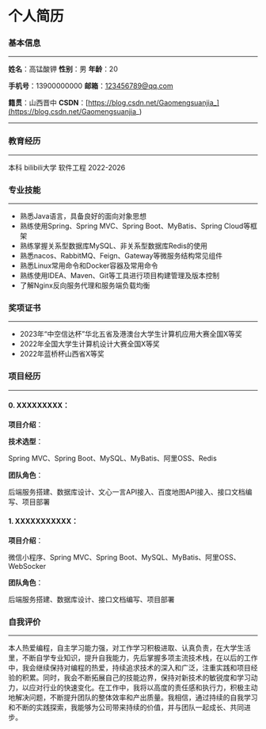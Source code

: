 # 个人简历

### 基本信息

***

**姓名**：高锰酸钾							**性别**：男								  	**年龄**：20

**手机号**：13900000000				**邮箱**：123456789@qq.com

**籍贯**：山西晋中							**CSDN**：[https://blog.csdn.net/Gaomengsuanjia_](https://blog.csdn.net/Gaomengsuanjia_)

***

### 教育经历

***

本科	bilibili大学 软件工程 2022-2026

### 专业技能

***

- 熟悉Java语言，具备良好的面向对象思想
- 熟练使用Spring、Spring MVC、Spring Boot、MyBatis、Spring Cloud等框架
- 熟练掌握关系型数据库MySQL、非关系型数据库Redis的使用
- 熟悉nacos、RabbitMQ、Feign、Gateway等微服务结构常见组件
- 熟悉Linux常用命令和Docker容器及常用命令
- 熟练使用IDEA、Maven、Git等工具进行项目构建管理及版本控制
- 了解Nginx反向服务代理和服务端负载均衡

### 奖项证书

***

- 2023年“中空信达杯”华北五省及港澳台大学生计算机应用大赛全国X等奖
- 2022年全国大学生计算机设计大赛全国X等奖
- 2022年蓝桥杯山西省X等奖

### 项目经历

***

#### 0. XXXXXXXXX：

**项目介绍**：



**技术选型**：

Spring MVC、Spring Boot、MySQL、MyBatis、阿里OSS、Redis

**团队角色**：

后端服务搭建、数据库设计、文心一言API接入、百度地图API接入、接口文档编写、项目部署



#### 1. XXXXXXXXXXX：

**项目介绍**：



微信小程序、Spring MVC、Spring Boot、MySQL、MyBatis、阿里OSS、WebSocker

**团队角色**：

后端服务搭建、数据库设计、接口文档编写、项目部署

### 自我评价

***

本人热爱编程，自主学习能力强，对工作学习积极进取、认真负责，在大学生活里，不断自学专业知识，提升自我能力，先后掌握多项主流技术栈，在以后的工作中，我会继续保持对编程的热爱，持续追求技术的深入和广泛，注重实践和项目经验的积累。同时，我会不断拓展自己的技能边界，保持对新技术的敏锐度和学习动力，以应对行业的快速变化。在工作中，我将以高度的责任感和执行力，积极主动地解决问题，不断提升团队的整体效率和产出质量。我相信，通过持续的自我学习和不断的实践探索，我能够为公司带来持续的价值，并与团队一起成长、共同进步。

